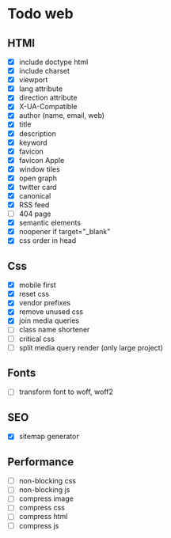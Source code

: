 # Todo web

## HTMl

- [x] include doctype html
- [x] include charset
- [x] viewport
- [x] lang attribute
- [x] direction attribute
- [x] X-UA-Compatible
- [x] author (name, email, web)
- [x] title
- [x] description
- [x] keyword
- [x] favicon
- [x] favicon Apple
- [x] window tiles
- [x] open graph
- [x] twitter card
- [x] canonical
- [x] RSS feed
- [ ] 404 page
- [x] semantic elements
- [x] noopener if target="_blank"
- [x] css order in head

## Css

- [x] mobile first
- [x] reset css
- [x] vendor prefixes
- [x] remove unused css
- [x] join media queries
- [ ] class name shortener
- [ ] critical css
- [ ] split media query render (only large project)

## Fonts

- [ ] transform font to woff, woff2

## SEO

- [x] sitemap generator

## Performance

- [ ] non-blocking css
- [ ] non-blocking js
- [ ] compress image
- [ ] compress css
- [ ] compress html
- [ ] compress js
